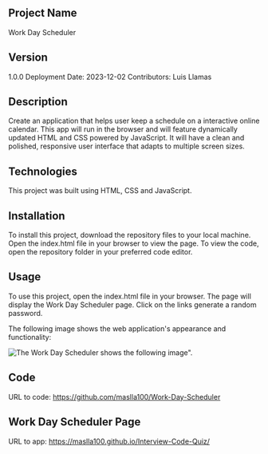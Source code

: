 ## Project Name
Work Day Scheduler  

## Version
1.0.0 Deployment Date: 2023-12-02 Contributors: Luis Llamas

## Description

Create an application that helps user keep a schedule on a interactive online calendar.  This app will run in the browser and will feature dynamically updated HTML and CSS powered by JavaScript. It will have a clean and polished, responsive user interface that adapts to multiple screen sizes.

## Technologies

This project was built using HTML, CSS and JavaScript.

## Installation
To install this project, download the repository files to your local machine. Open the index.html file in your browser to view the page. To view the code, open the repository folder in your preferred code editor.

## Usage
To use this project, open the index.html file in your browser. The page will display the Work Day Scheduler  page. Click on the links generate a random password.


The following image shows the web application's appearance and functionality:

![The Work Day Scheduler  shows the following image".](/Assets/sample.jpg)

## Code
URL to code: https://github.com/maslla100/Work-Day-Scheduler
## Work Day Scheduler Page
URL to app: https://maslla100.github.io/Interview-Code-Quiz/